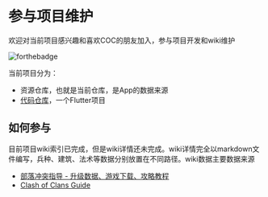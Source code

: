 # 参与项目维护

欢迎对当前项目感兴趣和喜欢COC的朋友加入，参与项目开发和wiki维护

![forthebadge](https://forthebadge.com/images/badges/built-with-love.svg)

当前项目分为：

- 资源仓库，也就是当前仓库，是App的数据来源
- [代码仓库](https://github.com/hushenghao/coc_guide)，一个Flutter项目


## 如何参与

目前项目wiki索引已完成，但是wiki详情还未完成。wiki详情完全以markdown文件编写，兵种、建筑、法术等数据分别放置在不同路径。wiki数据主要数据来源

- [部落冲突指导 - 升级数据、游戏下载、攻略教程](https://www.cocservice.top/)
- [Clash of Clans Guide](https://coc.guide/)





